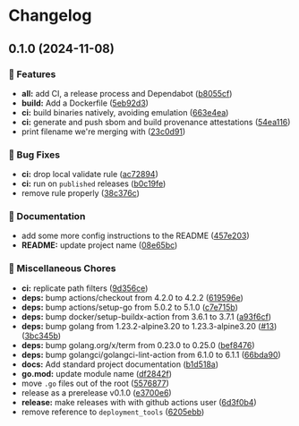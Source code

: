 # Changelog

## 0.1.0 (2024-11-08)


### 🎉 Features

* **all:** add CI, a release process and Dependabot ([b8055cf](https://github.com/grafana/generate-policy-bot-config/commit/b8055cf3074f74a475f271e5e9ebf95d225ff3b0))
* **build:** Add a Dockerfile ([5eb92d3](https://github.com/grafana/generate-policy-bot-config/commit/5eb92d3be6b871f879529d2250bcfb45b5eab7db))
* **ci:** build binaries natively, avoiding emulation ([663e4ea](https://github.com/grafana/generate-policy-bot-config/commit/663e4ea1b23690505d6ac00a571a2a061a95ff36))
* **ci:** generate and push sbom and build provenance attestations ([54ea116](https://github.com/grafana/generate-policy-bot-config/commit/54ea1169744e24035727f606d008a86264aa1a90))
* print filename we're merging with ([23c0d91](https://github.com/grafana/generate-policy-bot-config/commit/23c0d9133dab64fd1a32a73f332e9178dcf1dc45))


### 🐛 Bug Fixes

* **ci:** drop local validate rule ([ac72894](https://github.com/grafana/generate-policy-bot-config/commit/ac72894827185b3ec5cd8a50fdad91922b884605))
* **ci:** run on `published` releases ([b0c19fe](https://github.com/grafana/generate-policy-bot-config/commit/b0c19feaab09f53af9b70033b10bb2e557f4fbbc))
* remove rule properly ([38c376c](https://github.com/grafana/generate-policy-bot-config/commit/38c376c3bd2be5f00ad13b3da2c6a2df6be8d25c))


### 📝 Documentation

* add some more config instructions to the README ([457e203](https://github.com/grafana/generate-policy-bot-config/commit/457e203271c966ff4bf58f4d6935b77714f9352c))
* **README:** update project name ([08e65bc](https://github.com/grafana/generate-policy-bot-config/commit/08e65bcaaa09863426a873cbb6b849c577817259))


### 🔧 Miscellaneous Chores

* **ci:** replicate path filters ([9d356ce](https://github.com/grafana/generate-policy-bot-config/commit/9d356cee16cab232acbd2fbe587b5f359c7bcac5))
* **deps:** bump actions/checkout from 4.2.0 to 4.2.2 ([619596e](https://github.com/grafana/generate-policy-bot-config/commit/619596e72223f85260f9aadb45386230130e2763))
* **deps:** bump actions/setup-go from 5.0.2 to 5.1.0 ([c7e715b](https://github.com/grafana/generate-policy-bot-config/commit/c7e715bb3775cf2691fa7b82694cd82f20a177bb))
* **deps:** bump docker/setup-buildx-action from 3.6.1 to 3.7.1 ([a93f6cf](https://github.com/grafana/generate-policy-bot-config/commit/a93f6cfe296f2321db63aa9d083ff44bedb00c87))
* **deps:** bump golang from 1.23.2-alpine3.20 to 1.23.3-alpine3.20 ([#13](https://github.com/grafana/generate-policy-bot-config/issues/13)) ([3bc345b](https://github.com/grafana/generate-policy-bot-config/commit/3bc345b084d2755ed7d0297c40e2262ad1c4d0ce))
* **deps:** bump golang.org/x/term from 0.23.0 to 0.25.0 ([bef8476](https://github.com/grafana/generate-policy-bot-config/commit/bef847652a2c0528db7bf720a17ad5fc84ac6e83))
* **deps:** bump golangci/golangci-lint-action from 6.1.0 to 6.1.1 ([66bda90](https://github.com/grafana/generate-policy-bot-config/commit/66bda907a4d93b72c012bf34fe785d66ae2e90df))
* **docs:** Add standard project documentation ([b1d518a](https://github.com/grafana/generate-policy-bot-config/commit/b1d518a837c2d686458a382c958a4d7c7335fa7e))
* **go.mod:** update module name ([df2842f](https://github.com/grafana/generate-policy-bot-config/commit/df2842fb3784e63aef44ab435bd99375d4b4f06b))
* move `.go` files out of the root ([5576877](https://github.com/grafana/generate-policy-bot-config/commit/55768778b2ff1b22a86e4caa94adfed5ceae6b78))
* release as a prerelease v0.1.0 ([e3700e6](https://github.com/grafana/generate-policy-bot-config/commit/e3700e6b3f57566f18bf1dad458e2525a6bbdf8e))
* **release:** make releases with with github actions user ([6d3f0b4](https://github.com/grafana/generate-policy-bot-config/commit/6d3f0b483978c9c4c26b3dcfa97a4fba4ca1677b))
* remove reference to `deployment_tools` ([6205ebb](https://github.com/grafana/generate-policy-bot-config/commit/6205ebbe48fd6846eeabacdfe462b7643ce70d70))
